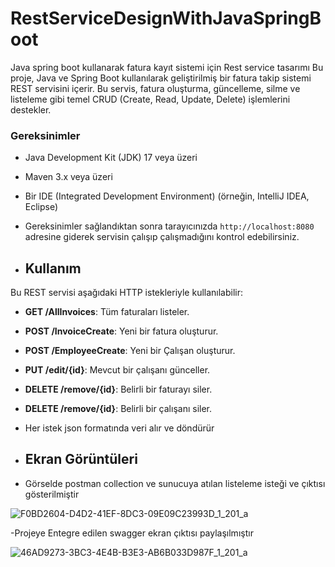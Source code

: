 # RestServiceDesignWithJavaSpringBoot
Java spring boot kullanarak fatura kayıt sistemi için Rest service tasarımı
Bu proje, Java ve Spring Boot kullanılarak geliştirilmiş bir fatura takip sistemi REST servisini içerir. Bu servis, fatura oluşturma, güncelleme, silme ve listeleme gibi temel CRUD (Create, Read, Update, Delete) işlemlerini destekler.

### Gereksinimler
- Java Development Kit (JDK) 17 veya üzeri
- Maven 3.x veya üzeri
- Bir IDE (Integrated Development Environment) (örneğin, IntelliJ IDEA, Eclipse)

- Gereksinimler sağlandıktan sonra tarayıcınızda `http://localhost:8080` adresine giderek servisin çalışıp çalışmadığını kontrol edebilirsiniz.

- ## Kullanım

Bu REST servisi aşağıdaki HTTP istekleriyle kullanılabilir:

- **GET /AllInvoices**: Tüm faturaları listeler.
- **POST /InvoiceCreate**: Yeni bir fatura oluşturur.
- **POST /EmployeeCreate**: Yeni bir Çalışan oluşturur.
- **PUT /edit/{id}**: Mevcut bir çalışanı günceller.
- **DELETE /remove/{id}**: Belirli bir faturayı siler.
- **DELETE /remove/{id}**: Belirli bir çalışanı siler.
- Her istek json formatında veri alır ve döndürür

- ## Ekran Görüntüleri
- Görselde  postman collection ve sunucuya atılan listeleme isteği ve çıktısı gösterilmiştir

![F0BD2604-D4D2-41EF-8DC3-09E09C23993D_1_201_a](https://github.com/Ahmethan1/RestServiceDesignWithJavaSpringBoot/assets/62026273/a7c3feb7-946d-4ff7-90be-059760aa7b13)

-Projeye Entegre edilen swagger ekran çıktısı paylaşılmıştır

![46AD9273-3BC3-4E4B-B3E3-AB6B033D987F_1_201_a](https://github.com/Ahmethan1/RestServiceDesignWithJavaSpringBoot/assets/62026273/50c807ae-fe46-4ab2-b814-c0bdab8e2154)


